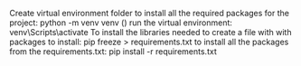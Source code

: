 Create virtual environment folder to install all the required packages for the project: python -m venv venv (<the folder name>)
run the virtual environment: venv\Scripts\activate
To install the libraries needed
to create a file with with packages to install: pip freeze > requirements.txt
to install all the packages from the requirements.txt: pip install -r requirements.txt